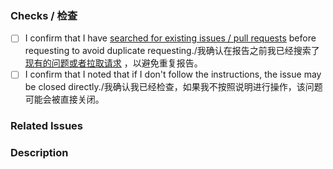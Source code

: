 <!-- New Feature or Bug Fix Pull Request -->
<!-- Implement an idea for this project or implement a bug fix to help us improve. -->
<!---->
<!-- Insert "[Enhancement] " or "[Bug] " before the first word in the title. -->
<!-- Note that the PR may be closed directly if you do not follow the instructions. -->

### Checks / 检查

<!-- Please check that you have done the following things before submitting a pull request.在提交请求之前，请检查您是否已完成以下操作。 -->
<!-- Set [ ] to [X] -->

- [ ] I confirm that I have [searched for existing issues / pull requests](https://github.com/cnlimiter/McBot/issues?q=)
  before requesting to avoid duplicate
  requesting./我确认在报告之前我已经搜索了[现有的问题或者拉取请求](https://github.com/cnlimiter/McBot/issues?q=)
  ，以避免重复报告。
- [ ] I confirm that I noted that if I don't follow the instructions, the issue may be closed
  directly./我确认我已经检查，如果我不按照说明进行操作，该问题可能会被直接关闭。

### Related Issues

<!-- Any GitHub issues related to this PR? If not, please fill in N/A./是否有与此 PR 相关的任何 GitHub 问题？如果没有，请填写NA。 -->
<!-- Example: Fix #ISSUE-NUMBER -->

### Description

<!-- For Bug Fix Pull Request: -->
<!-- Please tell us what bug have you fixed with a clear and detailed description, add screenshots to help explain./请告诉我们您修复了哪些错误，并提供清晰详细的描述，并添加截图以帮助解释。 -->
<!---->
<!-- For New Feature Pull Request: -->
<!-- What new feature or change have you added? What does it improve? Please tell us what the new feature or change is with a clear and detailed description, add screenshots to help explain if possible./您添加了哪些新功能或更改？它有什么改善？请告诉我们新功能或更改是什么，并提供清晰详细的描述，如果可能，请添加截图以帮助解释。 -->